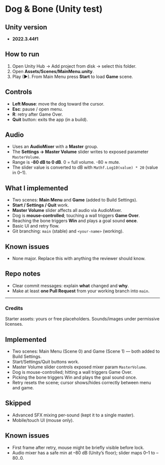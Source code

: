 # Dog & Bone (Unity test)

## Unity version
- **2022.3.44f1**

## How to run
1. Open Unity Hub → Add project from disk → select this folder.
2. Open **Assets/Scenes/MainMenu.unity**.
3. Play (▶). From Main Menu press **Start** to load **Game** scene.

## Controls
- **Left Mouse**: move the dog toward the cursor.
- **Esc**: pause / open menu.
- **R**: retry after Game Over.
- **Quit** button: exits the app (in a build).

## Audio
- Uses an **AudioMixer** with a **Master** group.
- The **Settings → Master Volume** slider writes to exposed parameter `MasterVolume`.
- Range is **-80 dB to 0 dB**. 0 = full volume. -80 ≈ mute.
- The slider value is converted to dB with `Mathf.Log10(value) * 20` (value in 0–1).

## What I implemented
- Two scenes: **Main Menu** and **Game** (added to Build Settings).
- **Start / Settings / Quit** work.
- **Master Volume** slider affects all audio via AudioMixer.
- Dog is **mouse‑controlled**; touching a wall triggers **Game Over**.
- Reaching the bone triggers **Win** and plays a goal sound **once**.
- Basic UI and retry flow.
- Git branching: `main` (stable) and `<your-name>` (working).

## Known issues
- None major. Replace this with anything the reviewer should know.

## Repo notes
- Clear commit messages: explain **what** changed and **why**.
- Make at least **one Pull Request** from your working branch into `main`.

---

### Credits
Starter assets: yours or free placeholders. Sounds/images under permissive licenses.



## Implemented
- Two scenes: Main Menu (Scene 0) and Game (Scene 1) — both added to Build Settings.
- Start/Settings/Quit buttons work.
- Master Volume slider controls exposed mixer param `MasterVolume`.
- Dog is mouse-controlled; hitting a wall triggers Game Over.
- Picking the bone triggers Win and plays the goal sound once.
- Retry resets the scene; cursor shows/hides correctly between menu and game.

## Skipped
- Advanced SFX mixing per-sound (kept it to a single master).
- Mobile/touch UI (mouse only).

## Known issues
- First frame after retry, mouse might be briefly visible before lock.
- Audio mixer has a safe min at –80 dB (Unity’s floor); slider maps 0–1 to –80..0.
